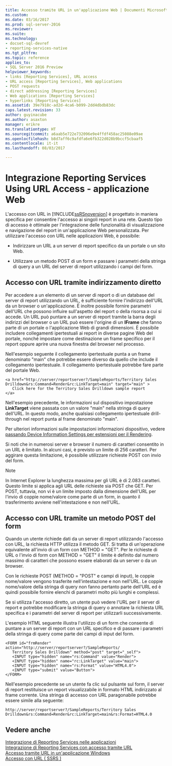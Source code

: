 ```yaml
---
title: Accesso tramite URL in un'applicazione Web | Documenti Microsoft
ms.custom: 
ms.date: 03/16/2017
ms.prod: sql-server-2016
ms.reviewer: 
ms.suite: 
ms.technology:
- docset-sql-devref
- reporting-services-native
ms.tgt_pltfrm: 
ms.topic: reference
applies_to:
- SQL Server 2016 Preview
helpviewer_keywords:
- links [Reporting Services], URL access
- URL access [Reporting Services], Web applications
- POST requests
- direct addressing [Reporting Services]
- Web applications [Reporting Services]
- hyperlinks [Reporting Services]
ms.assetid: 39e7918c-ad2d-4ca6-b099-2dd4dbdb83dc
caps.latest.revision: 33
author: guyinacube
ms.author: asaxton
manager: erikre
ms.translationtype: HT
ms.sourcegitcommit: a6aab5e722e732096e9e4ffdf458ac25088e09ae
ms.openlocfilehash: b8d7aff6c9afdfa6e6fb322d028b9bccf5cbaaf5
ms.contentlocale: it-it
ms.lasthandoff: 08/03/2017

---
```

# <a name="integrating-reporting-services-using-url-access---web-application"></a>Integrazione Reporting Services Using URL Access - applicazione Web
  L'accesso con URL in [!INCLUDE[ssRSnoversion](../../includes/ssrsnoversion-md.md)] è progettato in maniera specifica per consentire l'accesso ai singoli report in una rete. Questo tipo di accesso è ottimale per l'integrazione delle funzionalità di visualizzazione e navigazione del report in un'applicazione Web personalizzata. Per utilizzare l'accesso con URL nelle applicazioni Web, è possibile:  
  
-   Indirizzare un URL a un server di report specifico da un portale o un sito Web.  
  
-   Utilizzare un metodo POST di un form e passare i parametri della stringa di query a un URL del server di report utilizzando i campi del form.  
  
## <a name="url-access-through-direct-addressing"></a>Accesso con URL tramite indirizzamento diretto  
 Per accedere a un elemento di un server di report o di un database del server di report utilizzando un URL, è sufficiente fornire l'indirizzo dell'URL da un browser o un'applicazione. È inoltre possibile fornire parametri dell'URL che possono influire sull'aspetto del report o della risorsa a cui si accede. Un URL può puntare a un server di report tramite la barra degli indirizzi del browser o un URL può essere l'origine di un **IFrame** che fanno parte di un portale o l'applicazione Web di grandi dimensioni. È possibile includere collegamenti ipertestuali ai report in diverse pagine Web del portale, nonché impostare come destinazione un frame specifico per il report oppure aprire una nuova finestra del browser nel processo.  
  
 Nell'esempio seguente il collegamento ipertestuale punta a un frame denominato "main" che potrebbe essere diverso da quello che include il collegamento ipertestuale. Il collegamento ipertestuale potrebbe fare parte del portale Web.  
  
```  
<a href="http://server/reportserver?/SampleReports/Territory Sales   
Drilldown&rs:Command=Render&rc:LinkTarget=main" target="main" >  
   Click here for the Territory Sales Drilldown sample report  
</a>  
```  
  
 Nell'esempio precedente, le informazioni sul dispositivo impostazione **LinkTarget** viene passata con un valore "main" nella stringa di query dell'URL. In questo modo, anche qualsiasi collegamento ipertestuale drill-through nel report punta al frame denominato "main".  
  
 Per ulteriori informazioni sulle impostazioni informazioni dispositivo, vedere [passando Device Information Settings per estensioni per il Rendering](../../reporting-services/report-server-web-service/net-framework/passing-device-information-settings-to-rendering-extensions.md).  
  
 Si noti che in numerosi server e browser il numero di caratteri consentito in un URL è limitato. In alcuni casi, è previsto un limite di 256 caratteri. Per aggirare questa limitazione, è possibile utilizzare richieste POST con invio del form.  
  
> [!NOTE]  
>  In Internet Explorer la lunghezza massima per gli URL è di 2.083 caratteri. Questo limite si applica agli URL delle richieste sia POST che GET. Per POST, tuttavia, non vi è un limite imposto dalla dimensione dell'URL per l'invio di coppie nome/valore come parte di un form, in quanto il trasferimento avviene nell'intestazione e non nell'URL.  
  
## <a name="url-access-through-a-form-post-method"></a>Accesso con URL tramite un metodo POST del form  
 Quando un utente richiede dati da un server di report utilizzando l'accesso con URL, la richiesta HTTP utilizza il metodo GET. Si tratta di un'operazione equivalente all'invio di un form con METHOD = "GET". Per le richieste di URL o l'invio di form con METHOD = "GET" il limite è definito dal numero massimo di caratteri che possono essere elaborati da un server o da un browser.  
  
 Con le richieste POST (METHOD = "POST" e campi di input), le coppie nome/valore vengono trasferite nell'intestazione e non nell'URL. Le coppie nome/valore della stringa di query non fanno pertanto parte dell'URL ed è quindi possibile fornire elenchi di parametri molto più lunghi e complessi.  
  
 Se si utilizza l'accesso diretto, un utente può vedere l'URL per il server di report e potrebbe modificare la stringa di query o annotare la richiesta URL specifica e i parametri del server di report per utilizzarli successivamente.  
  
 L'esempio HTML seguente illustra l'utilizzo di un form che consente di puntare a un server di report con un URL specifico e di passare i parametri della stringa di query come parte dei campi di input del form.  
  
```  
<FORM id="frmRender" action="http://server/reportserver?/SampleReports/  
   Territory Sales Drilldown" method="post" target="_self">  
   <INPUT type="hidden" name="rs:Command" value="Render">   
   <INPUT type="hidden" name="rc:LinkTarget" value="main">  
   <INPUT type="hidden" name="rs:Format" value="HTML4.0">  
   <INPUT type="submit" value="Button">  
</FORM>  
```  
  
 Nell'esempio precedente se un utente fa clic sul pulsante sul form, il server di report restituisce un report visualizzabile in formato HTML indirizzato al frame corrente. Una stringa di accesso con URL paragonabile potrebbe essere simile alla seguente:  
  
```  
http://server/reportserver?/SampleReports/Territory Sales   
Drilldown&rs:Command=Render&rc:LinkTarget=main&rs:Format=HTML4.0  
```  
  
## <a name="see-also"></a>Vedere anche  
 [Integrazione di Reporting Services nelle applicazioni](../../reporting-services/application-integration/integrating-reporting-services-into-applications.md)   
 [Integrazione di Reporting Services con accesso tramite URL](../../reporting-services/application-integration/integrating-reporting-services-using-url-access.md)   
 [Accesso tramite URL in un'applicazione Windows](../../reporting-services/application-integration/integrating-reporting-services-using-url-access-windows-application.md)   
 [Accesso con URL &#40; SSRS &#41;](../../reporting-services/url-access-ssrs.md)  
  
  
